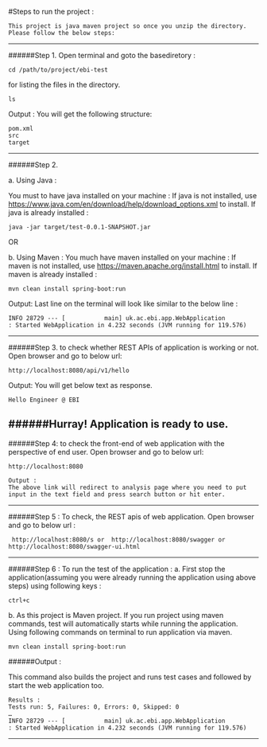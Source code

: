 
#Steps to run the project :

	This project is java maven project so once you unzip the directory.  Please follow the below steps:

-----------------------------------------------------------------------------------------------------------------------
######Step 1. Open terminal and goto the basediretory :

	cd /path/to/project/ebi-test

for listing the files in the directory.

	ls

Output :
You will get the following structure:

	pom.xml
	src
	target

------------------------------------------------------------------------------------------------------------------------
######Step 2.

a. Using Java :

You must to have java installed on your machine :
	If java is not installed, use  https://www.java.com/en/download/help/download_options.xml to install.
	If java is already installed :

	java -jar target/test-0.0.1-SNAPSHOT.jar

OR

b. Using Maven :
You much have maven installed on your machine :
If maven is not installed, use https://maven.apache.org/install.html to install.
If maven is already installed :

	mvn clean install spring-boot:run

Output:
Last line on the terminal will look like similar to the below line :


	INFO 28729 --- [           main] uk.ac.ebi.app.WebApplication                : Started WebApplication in 4.232 seconds (JVM running for 119.576)

------------------------------------------------------------------------------------------------------------------------
######Step 3. to check whether REST APIs of application is working or not. Open browser and go to below url:

	http://localhost:8080/api/v1/hello

Output:
You will get below text as response.

	Hello Engineer @ EBI

######Hurray! Application is ready to use.
------------------------------------------------------------------------------------------------------------------------
######Step 4: to check the front-end of web application with the perspective of end user. Open browser and go to below url:

	http://localhost:8080

	Output :
	The above link will redirect to analysis page where you need to put input in the text field and press search button or hit enter.
------------------------------------------------------------------------------------------------------------------------

######Step 5 : To check, the REST apis of web application. Open browser and go to below url :

	 http://localhost:8080/s or  http://localhost:8080/swagger or http://localhost:8080/swagger-ui.html

------------------------------------------------------------------------------------------------------------------------
######Step 6 : To run the test of the application :
a. First stop the application(assuming you were already running the application using above steps) using following keys :

	ctrl+c

b. As this project is Maven project. If you run project using maven commands, test will automatically starts while running the application. Using following commands on terminal to run application via maven.

	mvn clean install spring-boot:run

######Output :

This command also builds the project and runs test cases and followed by start the web application too.

	Results :
	Tests run: 5, Failures: 0, Errors: 0, Skipped: 0
	…
	INFO 28729 --- [           main] uk.ac.ebi.app.WebApplication                : Started WebApplication in 4.232 seconds (JVM running for 119.576)

------------------------------------------------------------------------------------------------------------------------

